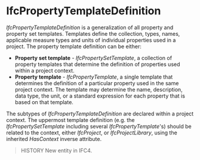 # IfcPropertyTemplateDefinition

_IfcPropertyTemplateDefinition_ is a generalization of all property and property set templates. Templates define the collection, types, names, applicable measure types and units of individual properties used in a project. The property template definition can be either:

* **Property set template** - _IfcPropertySetTemplate_, a collection of property templates that determine the definition of properties used within a project context.
* **Property template** - _IfcPropertyTemplate_, a single template that determines the definition of a particular property used in the same project context. The template may determine the name, description, data type, the unit, or a standard expression for each property that is based on that template.

<!-- end of short definition -->

The subtypes of _IfcPropertyTemplateDefinition_ are declared within a project context. The uppermost template definition (e.g. the _IfcPropertySetTemplate_ including several _IfcPropertyTemplate_'s) should be related to the context, either _IfcProject_, or _IfcProjectLibrary_, using the inherited _HasContext_ inverse attribute.

> HISTORY New entity in IFC4.
